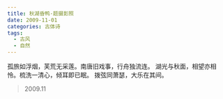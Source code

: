 ```yaml
---
title: 秋湖昏鸭·题摄影照
date: 2009-11-01
categories: 古体诗
tags:
  - 古风
  - 自然
---
```


孤旅如浮烟，芙荒无采莲。南唐旧戏事，行舟独流连。<!--more-->
湖光与秋面，相望亦相怜。梳洗一清心，倾耳即已眠。
拨弦同萧瑟，大乐在其间。

> 2009.11